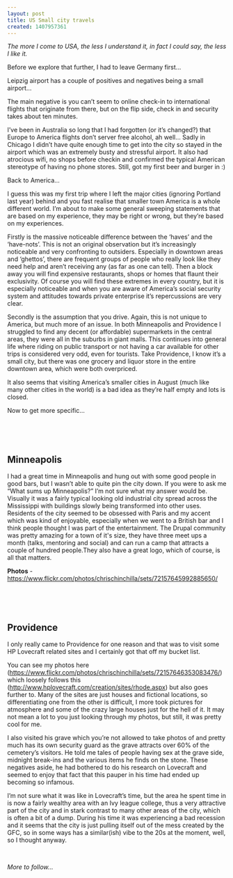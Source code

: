 ```yaml
---
layout: post
title: US Small city travels
created: 1407957361
---
```

<p class="p1"><em><span class="s1">The more I come to USA, the less I understand it, in fact I could say, the less I like it.</span></em></p><p class="p2"><span>Before we explore that further, I had to leave Germany first&hellip;</span></p><p class="p2"><span>Leipzig airport has a couple of positives and negatives being a small airport&hellip;</span></p><p class="p2"><span>The main negative is you can&rsquo;t seem to online check-in to international flights that originate from there, but on the flip side, check in and security takes about ten minutes.</span></p><p class="p2"><span>I&rsquo;ve been in Australia so long that I had forgotten (or it&rsquo;s changed?) that Europe to America flights don&rsquo;t server free alcohol, ah well&hellip;&nbsp;</span><span>Sadly in Chicago I didn&rsquo;t have quite enough time to get into the city so stayed in the airport which was an extremely busty and stressful airport. It also had atrocious wifi, no shops before checkin and confirmed the typical American stereotype of having no phone stores.&nbsp;</span><span>Still, got my first beer and burger in :)</span></p><p class="p2"><span>Back to America&hellip;</span></p><p class="p2"><span>I guess this was my first trip where I left the major cities (ignoring Portland last year) behind and you fast realise that smaller town America is a whole different world. I&rsquo;m about to make some general sweeping statements that are based on my experience, they may be right or wrong, but they&rsquo;re based on my experiences.</span></p><p class="p2"><span>Firstly is the massive noticeable difference between the &lsquo;haves&rsquo; and the &lsquo;have-nots&rsquo;. This is not an original observation but it&rsquo;s increasingly noticeable and very confronting to outsiders. Especially in downtown areas and &lsquo;ghettos&rsquo;, there are frequent groups of people who really look like they need help and aren&rsquo;t receiving any (as far as one can tell). Then a block away you will find expensive restaurants, shops or homes that flaunt their exclusivity. Of course you will find these extremes in every country, but it is especially noticeable and when you are aware of America&rsquo;s social security system and attitudes towards private enterprise it&rsquo;s repercussions are very clear.</span></p><p class="p2"><span>Secondly is the assumption that you drive. Again, this is not unique to America, but much more of an issue. In both Minneapolis and Providence I struggled to find any decent (or affordable) supermarkets in the central areas, they were all in the suburbs in giant malls. This continues into general life where riding on public transport or not having a car available for other trips is considered very odd, even for tourists. Take Providence, I know it&rsquo;s a small city, but there was one grocery and liquor store in the entire downtown area, which were both overpriced.</span></p><p class="p2"><span>It also seems that visiting America&rsquo;s smaller cities in August (much like many other cities in the world) is a bad idea as they&rsquo;re half empty and lots is closed.</span></p><p class="p2"><span>Now to get more specific&hellip;</span></p><p class="p2">&nbsp;</p><p class="p2">&nbsp;</p><h2><span>Minneapolis</span></h2><p><span>I had a great time in Minneapolis and hung out with some good people in good bars, but I wasn&rsquo;t able to quite pin the city down. If you were to ask me &ldquo;What sums up Minneapolis?&rdquo; I&rsquo;m not sure what my answer would be. Visually it was a fairly typical looking old industrial city spread across the Mississippi with buildings slowly being transformed into other uses. Residents of the city seemed to be obsessed with Paris and my accent which was kind of enjoyable, especially when we went to a British bar and I think people thought I was part of the entertainment. T</span><span>he Drupal community was pretty amazing for a town of it&#39;s size, they have three meet ups a month (talks, mentoring and social) and can run a camp that attracts a couple of hundred people.They also have a great logo, which of course, is all that matters.</span></p><p class="p2"><span><strong>Photos</strong> - </span><a href="https://www.flickr.com/photos/chrischinchilla/sets/72157645992885650/"><span class="s2">https://www.flickr.com/photos/chrischinchilla/sets/72157645992885650/</span></a></p><p class="p2">&nbsp;</p><p class="p1">&nbsp;</p><h2>Providence</h2><p><span>I only really came to Providence for one reason and that was to visit some HP Lovecraft related sites and I certainly got that off my bucket list.</span></p><p class="p2"><span>You can see my photos here (</span><a href="https://www.flickr.com/photos/chrischinchilla/sets/72157646353083476/"><span class="s2">https://www.flickr.com/photos/chrischinchilla/sets/72157646353083476/</span></a><span>) which loosely follows this (</span><a href="http://www.hplovecraft.com/creation/sites/rhode.aspx"><span class="s2">http://www.hplovecraft.com/creation/sites/rhode.aspx</span></a><span>) but also goes further to. Many of the sites are just houses and fictional locations, so differentiating one from the other is difficult, I more took pictures for atmosphere and some of the crazy large houses just for the hell of it. It may not mean a lot to you just looking through my photos, but still, it was pretty cool for me.</span></p><p class="p2"><span>I also visited his grave which you&rsquo;re not allowed to take photos of and pretty much has its own security guard as the grave attracts over 60% of the cemetery&rsquo;s visitors. He told me tales of people having sex at the grave side, midnight break-ins and the various items he finds on the stone. These negatives aside, he had bothered to do his research on Lovecraft and seemed to enjoy that fact that this pauper in his time had ended up becoming so infamous.</span></p><p class="p2"><span>I&rsquo;m not sure what it was like in Lovecraft&rsquo;s time, but the area he spent time in is now a fairly wealthy area with an Ivy league college, thus a very attractive part of the city and in stark contrast to many other areas of the city, which is often a bit of a dump. During his time it was experiencing a bad recession and it seems that the city is just pulling itself out of the mess created by the GFC, so in some ways has a similar(ish) vibe to the 20s at the moment, well, so I thought anyway.</span></p><p class="p2">&nbsp;</p><p class="p2"><em><span>More to follow&hellip;</span></em></p>
